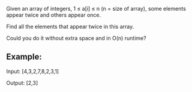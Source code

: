 Given an array of integers, 1 ≤ a[i] ≤ n (n = size of array), some elements appear twice and others appear once.

Find all the elements that appear twice in this array.

Could you do it without extra space and in O(n) runtime?

## Example:
Input:
[4,3,2,7,8,2,3,1]

Output:
[2,3]
